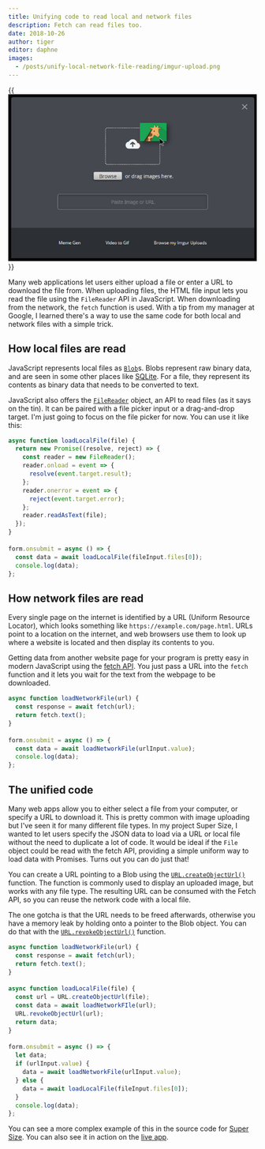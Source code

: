 ```yaml
---
title: Unifying code to read local and network files
description: Fetch can read files too.
date: 2018-10-26
author: tiger
editor: daphne
images:
  - /posts/unify-local-network-file-reading/imgur-upload.png
---
```


{{<img src="imgur-upload.png" alt="Imgur upload page with Browse button and input to paste URL">}}

Many web applications let users either upload a file or enter a URL to download
the file from. When uploading files, the HTML file input lets you read the file
using the `FileReader` API in JavaScript. When downloading from the network, the
`fetch` function is used. With a tip from my manager at Google, I learned
there's a way to use the same code for both local and network files with a
simple trick.

## How local files are read

JavaScript represents local files as
[`Blob`](https://developer.mozilla.org/en-US/docs/Web/API/Blob)s. Blobs
represent raw binary data, and are seen in some other places like
[SQLite](https://www.sqlite.org/datatype3.html#storage_classes_and_datatypes).
For a file, they represent its contents as binary data that needs to be
converted to text.

JavaScript also offers the
[`FileReader`](https://developer.mozilla.org/en-US/docs/Web/API/FileReader)
object, an API to read files (as it says on the tin). It can be paired with a
file picker input or a drag-and-drop target. I'm just going to focus on the file
picker for now. You can use it like this:

```js
async function loadLocalFile(file) {
  return new Promise((resolve, reject) => {
    const reader = new FileReader();
    reader.onload = event => {
      resolve(event.target.result);
    };
    reader.onerror = event => {
      reject(event.target.error);
    };
    reader.readAsText(file);
  });
}

form.onsubmit = async () => {
  const data = await loadLocalFile(fileInput.files[0]);
  console.log(data);
};
```

## How network files are read

Every single page on the internet is identified by a URL (Uniform Resource
Locator), which looks something like `https://example.com/page.html`. URLs point
to a location on the internet, and web browsers use them to look up where a
website is located and then display its contents to you.

Getting data from another website page for your program is pretty easy in modern
JavaScript using the
[fetch API](https://developer.mozilla.org/en-US/docs/Web/API/Fetch_API). You
just pass a URL into the `fetch` function and it lets you wait for the text from
the webpage to be downloaded.

```js
async function loadNetworkFile(url) {
  const response = await fetch(url);
  return fetch.text();
}

form.onsubmit = async () => {
  const data = await loadNetworkFile(urlInput.value);
  console.log(data);
};
```

## The unified code

Many web apps allow you to either select a file from your computer, or specify a
URL to download it. This is pretty common with image uploading but I've seen it
for many different file types. In my project Super Size, I wanted to let users
specify the JSON data to load via a URL or local file without the need to
duplicate a lot of code. It would be ideal if the `File` object could be read
with the fetch API, providing a simple uniform way to load data with Promises.
Turns out you can do just that!

You can create a URL pointing to a Blob using the
[`URL.createObjectUrl()`](https://developer.mozilla.org/en-US/docs/Web/API/URL/createObjectURL)
function. The function is commonly used to display an uploaded image, but works
with any file type. The resulting URL can be consumed with the Fetch API, so you
can reuse the network code with a local file.

The one gotcha is that the URL needs to be freed afterwards, otherwise you have
a memory leak by holding onto a pointer to the Blob object. You can do that with
the
[`URL.revokeObjectUrl()`](https://developer.mozilla.org/en-US/docs/Web/API/URL/revokeObjectURL)
function.

```js
async function loadNetworkFile(url) {
  const response = await fetch(url);
  return fetch.text();
}

async function loadLocalFile(file) {
  const url = URL.createObjectUrl(file);
  const data = await loadNetworkFIle(url);
  URL.revokeObjectUrl(url);
  return data;
}

form.onsubmit = async () => {
  let data;
  if (urlInput.value) {
    data = await loadNetworkFile(urlInput.value);
  } else {
    data = await loadLocalFile(fileInput.files[0]);
  }
  console.log(data);
};
```

You can see a more complex example of this in the source code for
[Super Size](https://github.com/chromium/chromium/blob/1f4d773539f68280819ea8eea16e129f0f17dec1/tools/binary_size/libsupersize/static/tree-worker.js#L483).
You can also see it in action on the
[live app](https://storage.googleapis.com/chrome-supersize/index.html).
